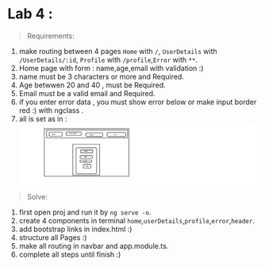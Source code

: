 # Lab 4 :

> Requirements:
 1. make routing between 4 pages `Home` with `/`, `UserDetails` with `/UserDetails/:id`, `Profile` with `/profile`,`Error` with `**`.
 2. Home page with form : name,age,email with validation :)
 3. name must be 3 characters or more and Required.
 4. Age betwwen 20 and 40 , must be Required.
 5. Email must be a valid email and Required.
 6. if you enter error data , you must show error below or make input border red :) with ngclass .
 7. all is set as in :
  ![image](img/TaskDay4.png)

> Solve:
 1. first open proj and run it by `ng serve -o`.
 2. create 4 components in terminal `home`,`userDetails`,`profile`,`error`,`header`.
 3. add bootstrap links in index.html :)
 4. structure all Pages :) 
 5. make all routing in navbar and app.module.ts.
 6. complete all steps until finish :) 
 


